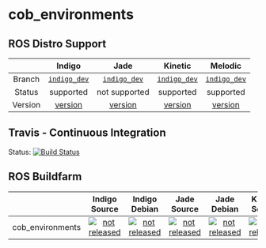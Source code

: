 cob_environments
===========

## ROS Distro Support

|         | Indigo | Jade | Kinetic | Melodic |
|:-------:|:------:|:----:|:-------:|:-------:|
| Branch  | [`indigo_dev`](https://github.com/ipa320/cob_environments/tree/indigo_dev) | [`indigo_dev`](https://github.com/ipa320/cob_environments/tree/indigo_dev) | [`indigo_dev`](https://github.com/ipa320/cob_environments/tree/indigo_dev) | [`indigo_dev`](https://github.com/ipa320/cob_environments/tree/indigo_dev) |
| Status  |  supported | not supported | supported | supported |
| Version | [version](http://repositories.ros.org/status_page/ros_indigo_default.html?q=cob_environments) | [version](http://repositories.ros.org/status_page/ros_jade_default.html?q=cob_environments) | [version](http://repositories.ros.org/status_page/ros_kinetic_default.html?q=cob_environments) |[version](http://repositories.ros.org/status_page/ros_melodic_default.html?q=cob_environments) |

## Travis - Continuous Integration

Status: [![Build Status](https://app.travis-ci.com/ipa320/cob_environments.svg?branch=indigo_dev)](https://app.travis-ci.com/ipa320/cob_environments)

## ROS Buildfarm

|         | Indigo Source | Indigo Debian | Jade Source | Jade Debian | Kinetic Source | Kinetic Debian | Melodic Source | Melodic Debian |
|:-------:|:-------------:|:-------------:|:-----------:|:-----------:|:--------------:|:--------------:|:--------------:|:--------------:|
| cob_environments | [![not released](http://build.ros.org/buildStatus/icon?job=Isrc_uT__cob_environments__ubuntu_trusty__source)](http://build.ros.org/view/Isrc_uT/job/Isrc_uT__cob_environments__ubuntu_trusty__source/) | [![not released](http://build.ros.org/buildStatus/icon?job=Ibin_uT64__cob_environments__ubuntu_trusty_amd64__binary)](http://build.ros.org/view/Ibin_uT64/job/Ibin_uT64__cob_environments__ubuntu_trusty_amd64__binary/) | [![not released](http://build.ros.org/buildStatus/icon?job=Jsrc_uT__cob_environments__ubuntu_trusty__source)](http://build.ros.org/view/Jsrc_uT/job/Jsrc_uT__cob_environments__ubuntu_trusty__source/) | [![not released](http://build.ros.org/buildStatus/icon?job=Jbin_uT64__cob_environments__ubuntu_trusty_amd64__binary)](http://build.ros.org/view/Jbin_uT64/job/Jbin_uT64__cob_environments__ubuntu_trusty_amd64__binary/) | [![not released](http://build.ros.org/buildStatus/icon?job=Ksrc_uX__cob_environments__ubuntu_xenial__source)](http://build.ros.org/view/Ksrc_uX/job/Ksrc_uX__cob_environments__ubuntu_xenial__source/) | [![not released](http://build.ros.org/buildStatus/icon?job=Kbin_uX64__cob_environments__ubuntu_xenial_amd64__binary)](http://build.ros.org/view/Kbin_uX64/job/Kbin_uX64__cob_environments__ubuntu_xenial_amd64__binary/) | [![not released](http://build.ros.org/buildStatus/icon?job=Msrc_uB__cob_environments__ubuntu_bionic__source)](http://build.ros.org/view/Msrc_uB/job/Msrc_uB__cob_environments__ubuntu_bionic__source/) | [![not released](http://build.ros.org/buildStatus/icon?job=Mbin_uB64__cob_environments__ubuntu_bionic_amd64__binary)](http://build.ros.org/view/Mbin_uB64/job/Mbin_uB64__cob_environments__ubuntu_bionic_amd64__binary/) |
